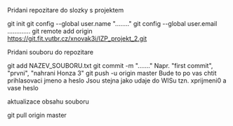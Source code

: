 Pridani repozitare do slozky s projektem

git init
git config --global user.name "........"
git config --global user.email .............
git remote add origin https://git.fit.vutbr.cz/xnovak3i/IZP_projekt_2.git

Pridani souboru do repozitare

git add NAZEV_SOUBORU.txt
git commit -m "......."     Napr. "first commit", "prvni", "nahrani Honza 3"
git push -u origin master
Bude to po vas chtit prihlasovaci jmeno a heslo
Jsou stejna jako udaje do WISu tzn. xprijmeni0 a vase heslo

aktualizace obsahu souboru

git pull origin master
